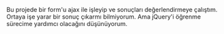Bu projede bir form'u ajax ile işleyip ve sonuçları değerlendirmeye çalıştım. Ortaya işe yarar bir sonuç çıkarmı bilmiyorum. Ama jQuery'i öğrenme sürecime yardımcı olacağını düşünüyorum.